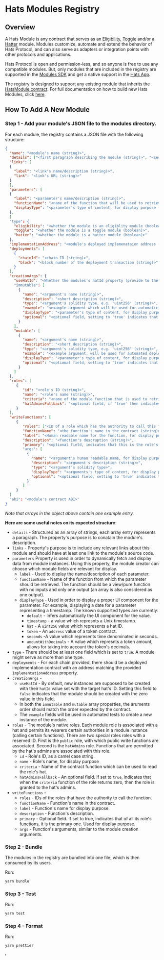 # Hats Modules Registry

## Overview

A Hats Module is any contract that serves as an [Eligibility](https://docs.hatsprotocol.xyz/for-developers/hats-protocol-overview/eligibility-modules), [Toggle](https://docs.hatsprotocol.xyz/for-developers/hats-protocol-overview/toggle-modules) and/or a [Hatter](https://docs.hatsprotocol.xyz/for-developers/hats-protocol-overview/hat-admins-and-hatter-contracts#hatter-contracts) module.
Modules customize, automate and extend the behavior of Hats Protocol, and can also serve as adapters or integration points with other protocols and applications.

Hats Protocol is open and permission-less, and so anyone is free to use any compatible modules. But, only modules that are included in the registry are supported in the [Modules SDK](https://github.com/Hats-Protocol/modules-sdk) and get a native support in the [Hats App](https://app.hatsprotocol.xyz/).

The registry is designed to support any existing module that inherits the [HatsModule contract](https://github.com/Hats-Protocol/hats-module/blob/main/src/HatsModule.sol).
For full documentation on how to build new Hats Modules, click [here](https://docs.hatsprotocol.xyz/for-developers/building-hats-modules).

## How To Add A New Module

### Step 1 - Add your module's JSON file to the modules directory.

For each module, the registry contains a JSON file with the following structure:

```json
{
  "name": "<module's name (string)>",
  "details": ["<first paragraph describing the module (string)>", "<second paragraph describing the module (string)>"],
  "links": [
  {
    "label": "<link's name/description (string)>",
    "link": "<link's URL (string)>"
  }
  ],
  "parameters": [
  {
    "label": "<parameter's name/description (string)>",
    "functionName": "<name of the function that will be used to retrieve the parameter from the module instance, should have no inputs and only one output (string)>",
    "displayType": "<parameter's type of content, for display purpose (string)>"
  },
  ]
  "type": {
    "eligibility": "<whether the module is an eligiblity module (boolean)>",
    "toggle": "<whether the module is a toggle module (boolean)>",
    "hatter": "<whether the module is a hatter module (boolean)>"
  },
  "implementationAddress": "<module's deployed implemenataion address (string)>",
  "deployments": [
    {
      "chainId": "<chain ID (string)>",
      "block": "<block number of the deployment transaction (string)>"
    }
  ],
  "creationArgs": {
    "useHatId": "<Whether the modules's hatId property (provide to the factory's creation function) should be set with the ID of the hat for which the module is deployed (boolean)>"
    "immutable": [
      {
        "name": "<argument's name (string)>",
        "description": "<short description (string)>",
        "type": "<argument's solidity type, e.g. 'uint256' (string)>",
        "example": "<example argument which will be used for automatic testing>",
        "displayType": "<parameter's type of content, for display purpose>",
        "optional": "<optional field, setting to 'true' indicates that this input is optional>"
      }
    ],
    "mutable": [
      {
        "name": "<argument's name (string)>",
        "description": "<short description (string)>",
        "type": "<argument's solidity type, e.g. 'uint256' (string)>",
        "example": "<example argument, will be used for automated deployment tests>",
        "displayType": "<parameter's type of content, for display purpose>",
        "optional": "<optional field, setting to 'true' indicates that this input is optional>"
      }
    ]
  },
  "roles": [
     {
        "id": "<role's ID (string)>",
        "name": "<role's name (string)>",
        "criteria": "<name of the module function that is used to retrieve the role's owner (string)>",
        "hatAdminsFallback": "<optional field, if 'true' then indicates that the role has a fallback to Hat's admin roles in case the criteria function returns a zero value>"
     }
  ],
  "writeFunctions": [
     {
        "roles": ["<ID of a role which has the authority to call this function (string)>"],
        "functionName": "<the function's name in the contract (string)>",
        "label": "<Human readable name for the function, for display purpose (string)>",
        "description": "<function's descruption (string)>",
        "primary": "<optional field, indicates that this is the role's primary function, for display purpose (boolean)>"
        "args": [
          {
            "name": "<argument's human readable name, for display purpose (string)>",
            "description": "<argument's description (string)>",
            "type": "<argument's solidity type>",
            "displayType": "<arguments's type of content, for display purpose>",
            "optional": "<optional field, setting to 'true' indicates that this input is optional>"
          }
        ]
     }
  ]
  "abi": "<module's contract ABI>"
}
```

_Note that arrays in the object above contain one example entry._

**Here are some useful notes on its expected structure:**

- `details` - Structured as an array of strings, each array entry represents a paragraph. The property's purpose is to conatain the module's description.
- `links` - Property's purpose is to include any relevant links about this module and should have at least one link to the module's source code.
- `parameters` Property is used in order to dynamically fetch and display data from module instances. Using this property, the module creator can choose which module fields are relevant for display.
  - `label` - Used to display the name/description of each parameter.
  - `functionName` - Name of the function from which the parameter should be retrieved. The function should be a view/pure function with no inputs and only one output (an array is also considered as one output).
  - `displayType` - Used in order to display a proper UI component for the parameter. For example, displaying a date for a parameter representing a timestamp. The known supported types are currently:
    - `default` - Infers automatically the UI component for the value.
    - `timestamp` - a value which represnts a Unix timestamp.
    - `hat` - A `uint256` value which represents a hat ID.
    - `token` - An `address` value of a token contract.
    - `seconds` -A value which represents time denominated in seconds.
    - `amountWithDecimals` - A value which represnts a token amount, allows for taking into account the token's decimals.
- `type` - There should be at least one field which is set to `true`. A module might serve as more than one type.
- `deployments` - For each chain provided, there should be a deployed implementation contract with an address matching the provided `implementationAddress` property.
- `creationArgs` -
  - `useHatId` - By default, new instances are supposed to be created with their `hatId` value set with the target hat's ID. Setting this field to `false` indicates that the module should be created with the zero value in this field.
  - In both the `immutable` and `mutable` array properties, the aruments order should match the order expected by the contract.
  - The `example` fields will be used in automated tests to create a new instance of the module.
- `roles` - The module's native roles. Each module role is associated with a hat and permits its wearers certain authorities in a module instance (calling certain functions). There are two special roles roles with a reserved ID. First is the `public` role, with which public write functions are associated. Second is the `hatAdmins` role. Functions that are permitted by the hat's admins are associated with this role.
  - `id` - Role's ID, as a camel case string.
  - `name` - Role's name, for display purpose
  - `criteria` - Name of the contract function which can be used to read the role's hat.
  - `hatAdminsFallback` - An optional field. If set to `true`, indicates that when the `criteria` function of the role returns zero, then the role is granted to the hat's admins.
- `writeFunctions` -
  - `roles` - IDs of the roles that have the authority to call the function.
  - `functionName` - Function's name in the contract.
  - `label` - Function's name for display purpose.
  - `description` - Function's description.
  - `primary` - Optional field. If set to true, indicates that of all its role's functions, it is the primary one. Used for display purpose.
  - `args` - Function's arguments, similar to the module creation arguments.

### Step 2 - Bundle

The modules in the registry are bundled into one file, which is then consumed by its users.

Run:

```bash
yarn bundle
```

### Step 3 - Test

Run:

```bash
yarn test
```

### Step 4 - Format

Run:

```bash
yarn prettier
```

י
